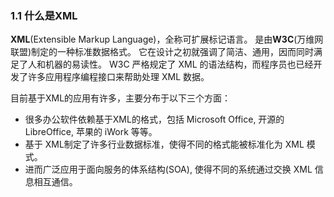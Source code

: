 ### 1.1 什么是XML

**XML**(Extensible Markup Language)，全称可扩展标记语言。
是由**W3C**(万维网联盟)制定的一种标准数据格式。
它在设计之初就强调了简洁、通用，因而同时满足了人和机器的易读性。
W3C 严格规定了 XML 的语法结构，而程序员也已经开发了许多应用程序编程接口来帮助处理 XML 数据。

目前基于XML的应用有许多，主要分布于以下三个方面：
* 很多办公软件依赖基于XML的格式，包括 Microsoft Office, 开源的 LibreOffice, 苹果的 iWork 等等。
* 基于 XML制定了许多行业数据标准，使得不同的格式能被标准化为 XML 模式。
* 进而广泛应用于面向服务的体系结构(SOA), 使得不同的系统通过交换 XML 信息相互通信。 

